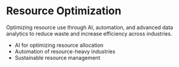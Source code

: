 # Resource Optimization

Optimizing resource use through AI, automation, and advanced data analytics to reduce waste and increase efficiency across industries.

- AI for optimizing resource allocation
- Automation of resource-heavy industries
- Sustainable resource management

